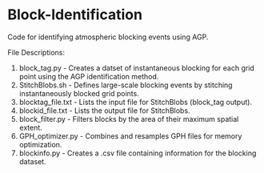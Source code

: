 # Block-Identification
Code for identifying atmospheric blocking events using AGP.

File Descriptions:
1. block_tag.py - Creates a datset of instantaneous blocking for each grid point using the AGP identification method.
2. StitchBlobs.sh - Defines large-scale blocking events by stitching instantaneously blocked grid points.
3. blocktag_file.txt - Lists the input file for StitchBlobs (block_tag output).
4. blockid_file.txt - Lists the output file for StitchBlobs.
5. block_filter.py - Filters blocks by the area of their maximum spatial extent.
6. GPH_optimizer.py - Combines and resamples GPH files for memory optimization.
7. blockinfo.py - Creates a .csv file containing information for the blocking dataset.
